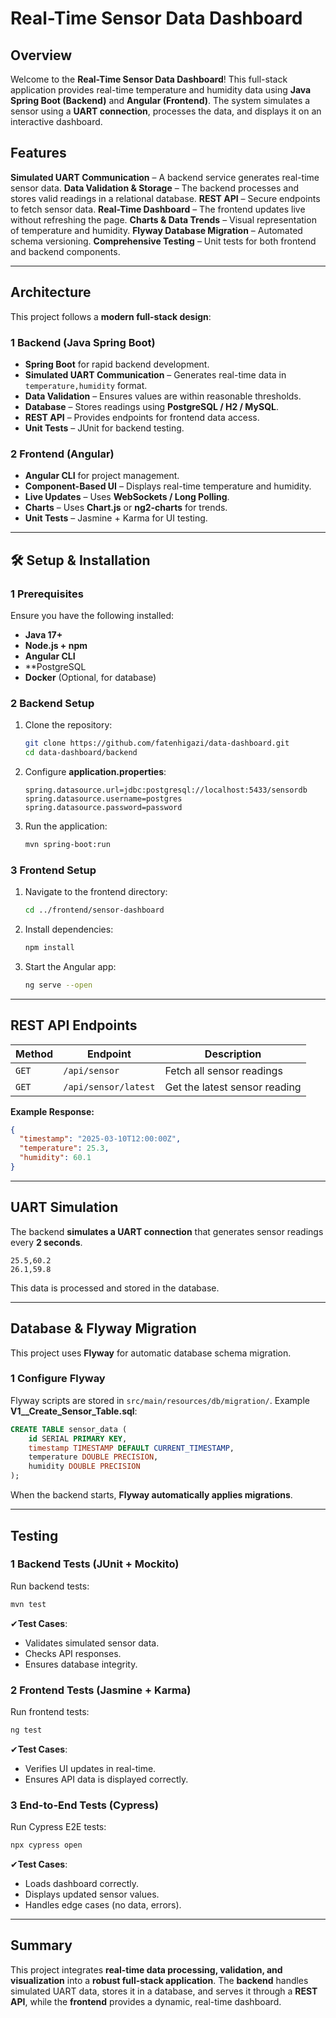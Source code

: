 # Real-Time Sensor Data Dashboard

##  Overview
Welcome to the **Real-Time Sensor Data Dashboard**! This full-stack application provides real-time temperature and humidity data using **Java Spring Boot (Backend)** and **Angular (Frontend)**. The system simulates a sensor using a **UART connection**, processes the data, and displays it on an interactive dashboard.

##  Features
 **Simulated UART Communication** – A backend service generates real-time sensor data.
 **Data Validation & Storage** – The backend processes and stores valid readings in a relational database.
 **REST API** – Secure endpoints to fetch sensor data.
 **Real-Time Dashboard** – The frontend updates live without refreshing the page.
 **Charts & Data Trends** – Visual representation of temperature and humidity.
 **Flyway Database Migration** – Automated schema versioning.
 **Comprehensive Testing** – Unit tests for both frontend and backend components.

---

##  Architecture
This project follows a **modern full-stack design**:

### **1️ Backend (Java Spring Boot)**
- **Spring Boot** for rapid backend development.
- **Simulated UART Communication** – Generates real-time data in `temperature,humidity` format.
- **Data Validation** – Ensures values are within reasonable thresholds.
- **Database** – Stores readings using **PostgreSQL / H2 / MySQL**.
- **REST API** – Provides endpoints for frontend data access.
- **Unit Tests** – JUnit for backend testing.

### **2️ Frontend (Angular)**
- **Angular CLI** for project management.
- **Component-Based UI** – Displays real-time temperature and humidity.
- **Live Updates** – Uses **WebSockets / Long Polling**.
- **Charts** – Uses **Chart.js** or **ng2-charts** for trends.
- **Unit Tests** – Jasmine + Karma for UI testing.

---

## 🛠️ Setup & Installation

### **1️ Prerequisites**
Ensure you have the following installed:
- **Java 17+**
- **Node.js + npm**
- **Angular CLI**
- **PostgreSQL 
- **Docker** (Optional, for database)

### **2️ Backend Setup**
1. Clone the repository:
   ```bash
   git clone https://github.com/fatenhigazi/data-dashboard.git
   cd data-dashboard/backend
   ```
2. Configure **application.properties**:
   ```properties
   spring.datasource.url=jdbc:postgresql://localhost:5433/sensordb
   spring.datasource.username=postgres
   spring.datasource.password=password
   ```
3. Run the application:
   ```bash
   mvn spring-boot:run
   ```

### **3️ Frontend Setup**
1. Navigate to the frontend directory:
   ```bash
   cd ../frontend/sensor-dashboard
   ```
2. Install dependencies:
   ```bash
   npm install
   ```
3. Start the Angular app:
   ```bash
   ng serve --open
   ```

---

##  REST API Endpoints

| Method | Endpoint | Description |
|--------|------------|----------------------------|
| `GET`  | `/api/sensor` | Fetch all sensor readings |
| `GET`  | `/api/sensor/latest` | Get the latest sensor reading |


 **Example Response:**
```json
{
  "timestamp": "2025-03-10T12:00:00Z",
  "temperature": 25.3,
  "humidity": 60.1
}
```

---

##  UART Simulation
The backend **simulates a UART connection** that generates sensor readings every **2 seconds**.
```plaintext
25.5,60.2
26.1,59.8
```

This data is processed and stored in the database.

---

##  Database & Flyway Migration
This project uses **Flyway** for automatic database schema migration.

### **1️ Configure Flyway**
Flyway scripts are stored in `src/main/resources/db/migration/`.
Example **V1__Create_Sensor_Table.sql**:
```sql
CREATE TABLE sensor_data (
    id SERIAL PRIMARY KEY,
    timestamp TIMESTAMP DEFAULT CURRENT_TIMESTAMP,
    temperature DOUBLE PRECISION,
    humidity DOUBLE PRECISION
);
```
When the backend starts, **Flyway automatically applies migrations**.

---

## Testing

### **1️ Backend Tests (JUnit + Mockito)**
Run backend tests:
```bash
mvn test
```
✔**Test Cases**:
- Validates simulated sensor data.
- Checks API responses.
- Ensures database integrity.

### **2️ Frontend Tests (Jasmine + Karma)**
Run frontend tests:
```bash
ng test
```
✔**Test Cases**:
- Verifies UI updates in real-time.
- Ensures API data is displayed correctly.

### **3️ End-to-End Tests (Cypress)**
Run Cypress E2E tests:
```bash
npx cypress open
```
✔**Test Cases**:
- Loads dashboard correctly.
- Displays updated sensor values.
- Handles edge cases (no data, errors).

---

##  Summary
This project integrates **real-time data processing, validation, and visualization** into a **robust full-stack application**. The **backend** handles simulated UART data, stores it in a database, and serves it through a **REST API**, while the **frontend** provides a dynamic, real-time dashboard.



